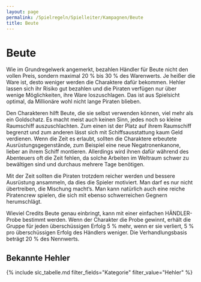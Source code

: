 ```yaml
---
layout: page
permalink: /Spielregeln/Spielleiter/Kampagnen/Beute
title: Beute
---
```


# Beute

Wie im Grundregelwerk angemerkt, bezahlen Händler für Beute nicht den vollen Preis, sondern maximal 20 % bis 30 % des Warenwerts. Je heißer die Ware ist, desto weniger werden die Charaktere dafür bekommen. Hehler lassen sich ihr Risiko gut bezahlen und die Piraten verfügen nur über wenige Möglichkeiten, ihre Ware loszuschlagen. Das ist aus Spielsicht optimal, da Millionäre wohl nicht lange Piraten blieben.

Den Charakteren hilft Beute, die sie selbst verwenden können, viel mehr als ein Goldschatz. Es macht meist auch keinen Sinn, jedes noch so kleine Raumschiff auszuschlachten. Zum einen ist der Platz auf ihrem Raumschiff begrenzt und zum anderen lässt sich mit Schiffsausstattung kaum Geld verdienen. Wenn die Zeit es erlaubt, sollten die Charaktere erbeutete Ausrüstungsgegenstände, zum Beispiel eine neue Negatronenkanone, lieber an ihrem Schiff montieren. Allerdings wird ihnen dafür während des Abenteuers oft die Zeit fehlen, da solche Arbeiten im Weltraum schwer zu bewältigen sind und durchaus mehrere Tage benötigen.

Mit der Zeit sollten die Piraten trotzdem reicher werden und bessere Ausrüstung ansammeln, da dies die Spieler motiviert. Man darf es nur nicht übertreiben, die Mischung macht&lsquo;s. Man kann natürlich auch eine reiche Piratencrew spielen, die sich mit ebenso schwerreichen Gegnern herumschlägt.

Wieviel Credits Beute genau einbringt, kann mit einer einfachen HÄNDLER-Probe bestimmt werden. Wenn der Charakter die Probe gewinnt, erhält die Gruppe für jeden überschüssigen Erfolg 5 % mehr, wenn er sie verliert, 5 % pro überschüssigen Erfolg des Händlers weniger. Die Verhandlungsbasis beträgt 20 % des Nennwerts.

## Bekannte Hehler

{% include slc_tabelle.md filter_fields="Kategorie" filter_value="Hehler" %}
